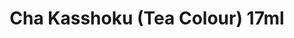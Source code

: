 ---
layout: product
title: "Cha Kasshoku (Tea Colour) 17ml"
price: "320" 
desc: "Akrilna boja 17mL"
img_path: "/assets/img/AK2268.webp"
brand: "AK "
available: true
special_offer: false
new: false
soon: false
cat: "020000"
subcat: "020200"
subsubcat: "020203"
sifra: "AK2268"
popular: false
spec: false
---
